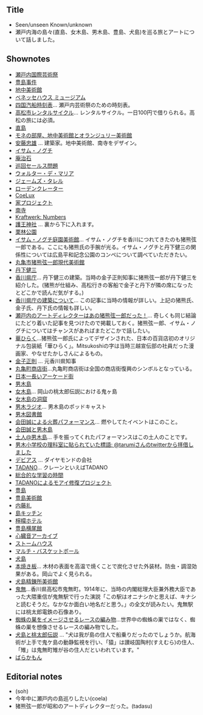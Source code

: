 
## Title
- Seen/unseen Known/unknown
- 瀬戸内海の島々(直島、女木島、男木島、豊島、犬島)を巡る旅とアートについて話しました。

## Shownotes

- [瀬戸内国際芸術祭](https://setouchi-artfest.jp/)
- [豊島事件](http://www.teshima-school.jp/struggle/history/)
- [地中美術館](http://benesse-artsite.jp/art/chichu.html)
- [ベネッセハウス ミュージアム](http://benesse-artsite.jp/art/benessehouse-museum.html)
- [四国汽船時刻表](https://www.shikokukisen.com/)... 瀬戸内芸術祭のための時刻表。
- [高松市レンタルサイクル](http://takamatsu-parking.com/for_use_onetime_rider_2017/)... レンタルサイクル。一日100円で借りられる。高松の旅には必須。
- [直島](http://www.naoshima.net/)
- [モネの部屋、地中美術館とオランジュリー美術館](https://kumiko-jp.com/archives/51970282.html)
- [安藤忠雄](https://ja.wikipedia.org/wiki/%E5%AE%89%E8%97%A4%E5%BF%A0%E9%9B%84) ... 建築家。地中美術館、南寺をデザイン。
- [イサム・ノグチ](https://ja.wikipedia.org/wiki/%E3%82%A4%E3%82%B5%E3%83%A0%E3%83%BB%E3%83%8E%E3%82%B0%E3%83%81)
- [庵治石](http://www.ajistone.com/about/index.html)
- [巡回セールス問題](https://ja.wikipedia.org/wiki/%E5%B7%A1%E5%9B%9E%E3%82%BB%E3%83%BC%E3%83%AB%E3%82%B9%E3%83%9E%E3%83%B3%E5%95%8F%E9%A1%8C)
- [ウォルター・デ・マリア](https://ja.wikipedia.org/wiki/%E3%82%A6%E3%82%A9%E3%83%AB%E3%82%BF%E3%83%BC%E3%83%BB%E3%83%87%E3%83%BB%E3%83%9E%E3%83%AA%E3%82%A2)
- [ジェームズ・タレル](https://ja.wikipedia.org/wiki/%E3%82%B8%E3%82%A7%E3%83%BC%E3%83%A0%E3%82%BA%E3%83%BB%E3%82%BF%E3%83%AC%E3%83%AB)
- [ローデンクレーター](https://www.axismag.jp/posts/2019/01/112800.html)
- [CoeLux](https://www.coelux.com/)
- [家プロジェクト](http://benesse-artsite.jp/art/arthouse.html)
- [南寺](https://setouchi-artfest.jp/artworks-artists/artworks/naoshima/7.html)
- [Kraftwerk: Numbers](https://www.youtube.com/watch?v=4YPiCeLwh5o)
- [護王神社](https://trip-setouchi.com/naoshima/art/shrine.html) ... 裏から下に入れます。
- [栗林公園](https://www.my-kagawa.jp/ritsuringarden)
- [イサム・ノグチ庭園美術館](http://www.isamunoguchi.or.jp/)... イサム・ノグチを香川につれてきたのも猪熊弦一郎である。ここにも猪熊氏の手腕が光る。イサム・ノグチと丹下健三の関係性については広島平和記念公園のコンペについて調べていただきたい。
- [丸亀市猪熊弦一郎現代美術館](http://www.mimoca.org/ja/)
- [丹下健三](https://ja.wikipedia.org/wiki/%E4%B8%B9%E4%B8%8B%E5%81%A5%E4%B8%89)
- [香川県庁](https://ja.wikipedia.org/wiki/%E9%A6%99%E5%B7%9D%E7%9C%8C%E5%BA%81%E8%88%8E)... 丹下健三の建築。当時の金子正則知事に猪熊弦一郎が丹下健三を紹介した。(猪熊が仕組み、高松行きの客船で金子と丹下が隣の席になったとどこかで読んだ気がする。)
- [香川県庁の建築について](https://kenzotange100-kenchikunomirai.jimdo.com/%E9%A6%99%E5%B7%9D%E7%9C%8C%E5%BA%81%E8%88%8E-%E3%81%AB%E6%A5%B5%E3%81%BE%E3%82%8B%E3%82%82%E3%81%AE/)... この記事に当時の情報が詳しい。上記の猪熊氏、金子氏、丹下氏の情報も詳しい。
- [瀬戸内のアートディレクターはあの猪熊弦一郎だった！](http://discoverjapan-web.com/article/1617)... 奇しくも同じ結論にたどり着いた記事を見つけたので掲載しておく。猪熊弦一郎、イサム・ノグチについてはチャンスがあればまたどこかで話したい。
- [華ひらく](https://mitsukoshi.mistore.jp/onlinestore/shops/hanahiraku/index.html)...猪熊弦一郎氏によってデザインされた、日本の百貨店初のオリジナル包装紙「華ひらく」。Mitsukoshiの字は当時三越宣伝部の社員だった漫画家、やなせたかしさんによるもの。
- [金子正則](https://ja.wikipedia.org/wiki/%E9%87%91%E5%AD%90%E6%AD%A3%E5%89%87) ... 元香川県知事
- [丸亀町商店街](https://www.kame3.jp/)...丸亀町商店街は全国の商店街復興のシンボルとなっている。
- [日本一長いアーケード街](https://www.rub-lab.com/rublog/2017/05/13/column207/)
- [男木島](https://www.my-kagawa.jp/shimatabi/feature/shimatabi/ogijima)
- [女木島](https://www.my-kagawa.jp/shimatabi/feature/shimatabi/megijima)...  岡山の桃太郎伝説における鬼ヶ島
- [女木島の洞窟](https://www.shikoku.gr.jp/spot/332)
- [男木ラジオ](https://ogi.osampo-radio.com/)... 男木島のポッドキャスト
- [男木図書館](https://ogijima-library.or.jp/)
- [会田誠による火葬パフォーマンス](https://twitter.com/makotoaida/status/372276488160026624)... 燃やしてたイベントはこのこと。
- [会田誠と男木島](https://ogijima-library.or.jp/2017/12/31/moegara-aidamakoto-note/)
- [土人@男木島](https://mizuma-art.co.jp/exhibitions/1401_aidamakoto/)... 手を振ってくれたパフォーマンスはこの土人のことです。
- [男木小学校の理科室に貼られていた標語: @tarumiさんのtwitterから拝借しました](https://twitter.com/tarumi/status/363668446216585216)
- [デビアス](https://ja.wikipedia.org/wiki/%E3%83%87%E3%83%93%E3%82%A2%E3%82%B9) ... ダイヤモンドの会社
- [TADANO](http://www.tadano.co.jp/)... クレーンといえばTADANO
- [総合的な学習の時間](http://www.mext.go.jp/a_menu/shotou/sougou/main14_a2.htm)
- [TADANOによるモアイ修復プロジェクト](http://www.tadano.co.jp/tadanocafe/moai/project/index.html)
- [豊島](https://teshima-navi.jp/)
- [豊島美術館](http://benesse-artsite.jp/art/teshima-artmuseum.html)
- [内藤礼](https://ja.wikipedia.org/wiki/%E5%86%85%E8%97%A4%E7%A4%BC)
- [島キッチン](http://www.shimakitchen.com/)
- [檸檬ホテル](http://lemonhotel.jp/)
- [豊島横尾館](http://benesse-artsite.jp/art/teshima-yokoohouse.html)
- [心臓音アーカイブ](http://benesse-artsite.jp/art/boltanski.html)
- [ストームハウス](http://benesse-artsite.jp/art/stormhouse.html)
- [マルチ・バスケットボール](https://trip-setouchi.com/teshima/art/multibasket.html)
- [犬島](https://setouchi-artfest.jp/artworks-artists/artworks/inujima/)
- [本焼き板](https://ojkobo.co.jp/yakiita/)... 木材の表面を高温で焼くことで炭化させた外装材。防虫・調湿効果がある。岡山でよく見られる。
- [犬島精錬所美術館](http://benesse-artsite.jp/art/seirensho.html)
- [鬼無](https://ja.wikipedia.org/wiki/%E9%AC%BC%E7%84%A1)...香川県高松市鬼無町。1914年に、当時の内閣総理大臣兼外務大臣であった大隈重信が鬼無駅で行った演説「この駅はオニナシかと思えば、キナシと読むそうだ。なかなか面白い地名だと思う。」の全文が読みたい。鬼無駅には桃太郎電鉄の石像あり。
- [蜘蛛の巣をイメージさせるレースの編み物](https://blogs.yahoo.co.jp/sakainaoki1947/61567365.html)...世界中の蜘蛛の巣ではなく、蜘蛛の巣を想像させるレースの編み物でした。
- [犬島と桃太郎伝説](http://www.city.okayama.jp/museum/momotaro-walk/inujima.html) ...  "犬は我が島の住人で船乗りだったのでしょうか。航海術が上手で鬼ケ島の動静監視を行い、「猿」は讃岐国陶村(すえむら)の住人、「雉」は鬼無町雉が谷の住人だといわれています。"
- [ばらかもん](https://www.amazon.co.jp/dp/B009UP33K0/ref=dp-kindle-redirect?_encoding=UTF8&btkr=1)

## Editorial notes
- (soh)
- 今年中に瀬戸内の島巡りしたい(coela)
- 猪熊弦一郎が昭和のアートディレクターだった。(tadasu)
